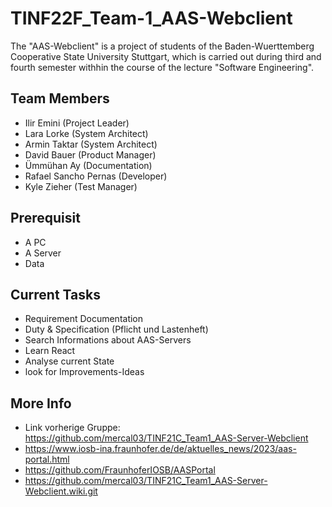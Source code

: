 # TINF22F_Team-1_AAS-Webclient
The "AAS-Webclient" is a project of students of the Baden-Wuerttemberg Cooperative State University Stuttgart, which is carried out during third and fourth semester withhin the course of the lecture "Software Engineering".

## Team Members
- Ilir Emini            (Project Leader)
- Lara Lorke            (System Architect)
- Armin Taktar          (System Architect)
- David Bauer           (Product Manager)
- Ümmühan Ay            (Documentation)
- Rafael Sancho Pernas  (Developer)
- Kyle Zieher           (Test Manager) 
## Prerequisit
- A PC
- A Server
- Data
## Current Tasks
- Requirement Documentation
- Duty & Specification (Pflicht und Lastenheft)
- Search Informations about AAS-Servers
- Learn React
- Analyse current State
- look for Improvements-Ideas
## More Info
- Link vorherige Gruppe: https://github.com/mercal03/TINF21C_Team1_AAS-Server-Webclient
- https://www.iosb-ina.fraunhofer.de/de/aktuelles_news/2023/aas-portal.html
- https://github.com/FraunhoferIOSB/AASPortal
- https://github.com/mercal03/TINF21C_Team1_AAS-Server-Webclient.wiki.git
  
